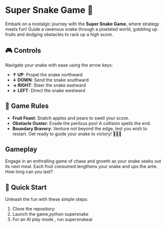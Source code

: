 # Super Snake Game 🐍

Embark on a nostalgic journey with the **Super Snake Game**, where strategy meets fun! Guide a ravenous snake through a pixelated world, gobbling up fruits and dodging obstacles to rack up a high score.

## 🎮 Controls

Navigate your snake with ease using the arrow keys:

- **↑ UP**: Propel the snake northward
- **↓ DOWN**: Send the snake southward
- **→ RIGHT**: Steer the snake eastward
- **← LEFT**: Direct the snake westward

## 📜 Game Rules

- **Fruit Feast**: Snatch apples and pears to swell your score.
- **Obstacle Ouster**: Evade the perilous poo! A collision spells the end.
- **Boundary Bravery**: Venture not beyond the edge, lest you wish to restart.
Get ready to guide your snake to victory! 🐍🍎🍐

## Gameplay
Engage in an enthralling game of chase and growth as your snake seeks out its next meal. Each fruit consumed lengthens your snake and ups the ante. How long can you last?

## 🚀 Quick Start

Unleash the fun with these simple steps:

1. Clone the repository:
2. Launch the game,python supersnake
3. For an AI play mode , run  supersnakeai
